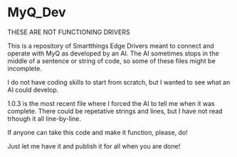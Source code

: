 # MyQ_Dev
THESE ARE NOT FUNCTIONING DRIVERS

This is a repository of Smartthings Edge Drivers meant to connect and operate with MyQ as developed by an AI. 
The AI sometimes stops in the middle of a sentence or string of code, so some of these files might be incomplete. 

I do not have coding skills to start from scratch, but I wanted to see what an AI could develop. 

1.0.3 is the most recent file where I forced the AI to tell me when it was complete. There could be repetative strings and lines, but I have not read trhough it all line-by-line.  

If anyone can take this code and make it function, please, do! 

Just let me have it and publish it for all when you are done!
